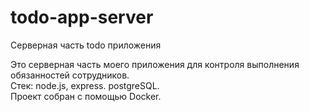 # todo-app-server
Серверная часть todo приложения

Это серверная часть моего приложения для контроля выполнения обязанностей сотрудников.    
Стек: node.js, express. postgreSQL.    
Проект собран с помощью Docker.
